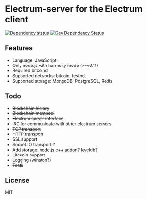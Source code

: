Electrum-server for the Electrum client
=======================================

[![Dependency status](https://david-dm.org/fanatid/electrumjs-server/status.png)](https://david-dm.org/fanatid/electrumjs-server#info=dependencies&view=table) [![Dev Dependency Status](https://david-dm.org/fanatid/electrumjs-server/dev-status.png)](https://david-dm.org/fanatid/electrumjs-server#info=devDependencies&view=table)

Features
--------

  * Language: JavaScript
  * Only node.js with harmony mode (>=v0.11)
  * Required bitcoind
  * Supported networks: bitcoin, testnet
  * Supported storage: MongoDB, PostgreSQL, Redis

Todo
----

  * <s>Blockchain history</s>
  * <s>Blockchain mempool</s>
  * <s>Electrum server interface</s>
  * <s>IRC for communicate with other electrum servers</s>
  * <s>TCP transport</s>
  * HTTP transport
  * SSL support
  * Socket.IO transport ?
  * Add storage: node.js c++ addon? leveldb?
  * Litecoin support
  * Logging (winston?)
  * <s>Tests</s>

License
-------

MIT
